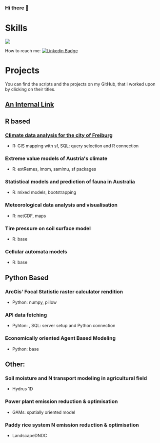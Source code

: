 ### Hi there 👋
# Skills
<!--
**vmasc99/vmasc99** is a ✨ _special_ ✨ repository because its `README.md` (this file) appears on your GitHub profile.

Here are some ideas to get you started:

- 🔭 I’m currently working on ...
- 🌱 I’m currently learning ...
- 👯 I’m looking to collaborate on ...
- 🤔 I’m looking for help with ...
- 💬 Ask me about ...
- 📫 How to reach me: ...
- 😄 Pronouns: ...
- ⚡ Fun fact: ...

<div id="badges">
  <img src="https://img.shields.io/badge/LinkedIn-blue?style=for-the-badge&logo=linkedin&logoColor=white" alt="LinkedIn Badge"/>
</div>

-->


<div id="skills">
  <img src="https://i.imgur.com/c9fTDhF.png"/>
</div>


How to reach me: [![Linkedin Badge](https://img.shields.io/badge/-LINKEDIN-blue?style=flat&logo=Linkedin&logoColor=white)](https://www.linkedin.com/in/valentino-mascherini-452175216/)

# Projects

You can find the scripts and the projects on my GitHub, that I worked upon by clicking on their titles.

## [An Internal Link](https://wikipedia.org)

## R based

### [Climate data analysis for the city of Freiburg](https://github.com/vmasc99/Clim_Frei)
- R: GIS mapping with sf, SQL: query selection and R connection

### Extreme value models of Austria's climate
- R: extRemes, lmom, samlmu, sf packages

### Statistical models and prediction of fauna in Australia
- R: mixed models, bootstrapping

### Meteorological data analysis and visualisation
- R: netCDF, maps

### Tire pressure on soil surface model
- R: base

### Cellular automata models
- R: base

## Python Based

### ArcGis' Focal Statistic raster calculator rendition
- Python: numpy, pillow
 
### API data fetching
- Pyhton: , SQL: server setup and Python connection

### Economically oriented Agent Based Modeling
- Python: base

## Other:

### Soil moisture and N transport modeling in agricultural field
- Hydrus 1D

### Power plant emission reduction & optimisation 
- GAMs: spatially oriented model

### Paddy rice system N emission reduction & optimisation
- LandscapeDNDC





